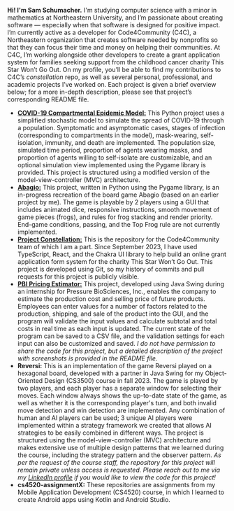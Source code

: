 **Hi! I'm Sam Schumacher.** I'm studying computer science with a minor in mathematics at Northeastern University, and I’m passionate about creating software — especially when that software is designed for positive impact. I’m currently active as a developer for Code4Community (C4C), a Northeastern organization that creates software needed by nonprofits so that they can focus their time and money on helping their communities. At C4C, I’m working alongside other developers to create a grant application system for families seeking support from the childhood cancer charity This Star Won’t Go Out. On my profile, you’ll be able to find my contributions to C4C’s *constellation* repo, as well as several personal, professional, and academic projects I’ve worked on. Each project is given a brief overview below; for a more in-depth description, please see that project’s corresponding README file.

- [**COVID-19 Compartmental Epidemic Model:**](https://github.com/sam-schu/covid-19-compartmental-model) This Python project uses a simplified stochastic model to simulate the spread of COVID-19 through a population. Symptomatic and asymptomatic cases, stages of infection (corresponding to compartments in the model), mask-wearing, self-isolation, immunity, and death are implemented. The population size, simulated time period, proportion of agents wearing masks, and proportion of agents willing to self-isolate are customizable, and an optional simulation view implemented using the Pygame library is provided. This project is structured using a modified version of the model-view-controller (MVC) architecture.
- [**Abagio:**](https://github.com/sam-schu/abagio) This project, written in Python using the Pygame library, is an in-progress recreation of the board game Abagio (based on an earlier project by me). The game is playable by 2 players using a GUI that includes animated dice, responsive instructions, smooth movement of game pieces (frogs), and rules for frog stacking and render priority. End-game conditions, passing, and the Top Frog rule are not currently implemented.
- [**Project Constellation:**](https://github.com/Code-4-Community/constellation) This is the repository for the Code4Community team of which I am a part. Since September 2023, I have used TypeScript, React, and the Chakra UI library to help build an online grant application form system for the charity This Star Won’t Go Out. This project is developed using Git, so my history of commits and pull requests for this project is publicly visible.
- [**PBI Pricing Estimator:**](https://github.com/sam-schu/pbi-pricing-estimator) This project, developed using Java Swing during an internship for Pressure BioSciences, Inc., enables the company to estimate the production cost and selling price of future products. Employees can enter values for a number of factors related to the production, shipping, and sale of the product into the GUI, and the program will validate the input values and calculate subtotal and total costs in real time as each input is updated. The current state of the program can be saved to a CSV file, and the validation settings for each input can also be customized and saved. *I do not have permission to share the code for this project, but a detailed description of the project with screenshots is provided in the README file.*
- **Reversi:** This is an implementation of the game Reversi played on a hexagonal board, developed with a partner in Java Swing for my Object-Oriented Design (CS3500) course in fall 2023. The game is played by two players, and each player has a separate window for selecting their moves. Each window always shows the up-to-date state of the game, as well as whether it is the corresponding player's turn, and both invalid move detection and win detection are implemented. Any combination of human and AI players can be used; 3 unique AI players were implemented within a strategy framework we created that allows AI strategies to be easily combined in different ways. The project is structured using the model-view-controller (MVC) architecture and makes extensive use of multiple design patterns that we learned during the course, including the strategy pattern and the observer pattern. *As per the request of the course staff, the repository for this project will remain private unless access is requested. Please reach out to me via my <a href="https://www.linkedin.com/in/sam-schu/" target="_blank">LinkedIn profile</a> if you would like to view the code for this project!*
- **cs4520-assignmentX:** These repositories are assignments from my Mobile Application Development (CS4520) course, in which I learned to create Android apps using Kotlin and Android Studio.
